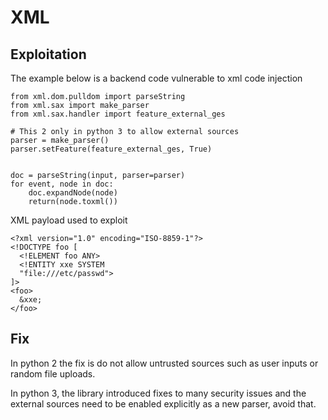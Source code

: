 # XML

## Exploitation

The example below is a backend code vulnerable to xml code injection

```text
from xml.dom.pulldom import parseString
from xml.sax import make_parser
from xml.sax.handler import feature_external_ges

# This 2 only in python 3 to allow external sources
parser = make_parser()
parser.setFeature(feature_external_ges, True)


doc = parseString(input, parser=parser)
for event, node in doc:
    doc.expandNode(node)
    return(node.toxml())
```



XML payload used to exploit

```text
<?xml version="1.0" encoding="ISO-8859-1"?>
<!DOCTYPE foo [
  <!ELEMENT foo ANY>
  <!ENTITY xxe SYSTEM
  "file:///etc/passwd">
]>
<foo>
  &xxe;
</foo>
```

## Fix

In python 2 the fix is do not allow untrusted sources such as user inputs or random file uploads.

In python 3, the library introduced fixes to many security issues and the external sources need to be enabled explicitly as a new parser, avoid that.

